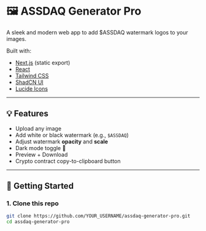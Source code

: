 # 🖼️ ASSDAQ Generator Pro

A sleek and modern web app to add $ASSDAQ watermark logos to your images.

Built with:
- [Next.js](https://nextjs.org/) (static export)
- [React](https://reactjs.org/)
- [Tailwind CSS](https://tailwindcss.com/)
- [ShadCN UI](https://ui.shadcn.com/)
- [Lucide Icons](https://lucide.dev/)

---

## 💡 Features

- Upload any image
- Add white or black watermark (e.g., `$ASSDAQ`)
- Adjust watermark **opacity** and **scale**
- Dark mode toggle 🌙
- Preview + Download
- Crypto contract copy-to-clipboard button

---

## 🚀 Getting Started

### 1. Clone this repo

```bash
git clone https://github.com/YOUR_USERNAME/assdaq-generator-pro.git
cd assdaq-generator-pro

